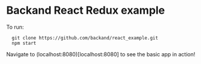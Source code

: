 # Backand React Redux example

To run:

```
  git clone https://github.com/backand/react_example.git
  npm start
```

Navigate to (localhost:8080)[localhost:8080] to see the basic app in action!
